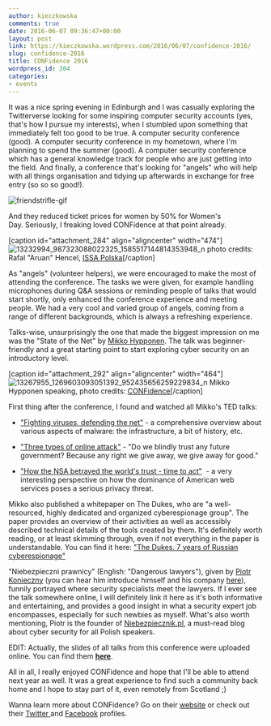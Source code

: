 ```yaml
---
author: kieczkowska
comments: true
date: 2016-06-07 09:36:47+00:00
layout: post
link: https://kieczkowska.wordpress.com/2016/06/07/confidence-2016/
slug: confidence-2016
title: CONFidence 2016
wordpress_id: 204
categories:
- events
---
```


It was a nice spring evening in Edinburgh and I was casually exploring the Twitterverse looking for some inspiring computer security accounts (yes, that's how I pursue my interests), when I stumbled upon something that immediately felt too good to be true. A computer security conference (good). A computer security conference in my hometown, where I'm planning to spend the summer (good). A computer security conference which has a general knowledge track for people who are just getting into the field. And finally, a conference that's looking for "angels" who will help with all things organisation and tidying up afterwards in exchange for free entry (so so so good!).

![friendstrifle-gif](https://kieczkowska.files.wordpress.com/2016/05/friendstrifle-gif.gif)

And they reduced ticket prices for women by 50% for Women's Day. Seriously, I freaking loved CONFidence at that point already.

[caption id="attachment_284" align="aligncenter" width="474"]![13232994_987323088022325_1585517144814353948_n](https://kieczkowska.files.wordpress.com/2016/06/13232994_987323088022325_1585517144814353948_n.jpg?w=680) photo credits: Rafal "Aruan" Hencel, [ISSA Polska](https://www.facebook.com/media/set/?set=a.987322031355764.1073741841.291941654227142&type=3)[/caption]

As "angels" (volunteer helpers), we were encouraged to make the most of attending the conference. The tasks we were given, for example handling microphones during Q&A sessions or reminding people of talks that would start shortly, only enhanced the conference experience and meeting people. We had a very cool and varied group of angels, coming from a range of different backgrounds, which is always a refreshing experience.

Talks-wise, unsurprisingly the one that made the biggest impression on me was the "State of the Net" by [Mikko Hypponen](https://mikko.hypponen.com/). The talk was beginner-friendly and a great starting point to start exploring cyber security on an introductory level.

[caption id="attachment_292" align="aligncenter" width="464"]![13267955_1269603093051392_952435656259229834_n](https://kieczkowska.files.wordpress.com/2016/06/13267955_1269603093051392_952435656259229834_n.jpg) Mikko Hypponen speaking, photo credits: [CONFidence](https://www.facebook.com/confidence.conference/?fref=ts)[/caption]

First thing after the conference, I found and watched all Mikko's TED talks:



	
  * ["Fighting viruses, defending the net"](https://www.ted.com/talks/mikko_hypponen_fighting_viruses_defending_the_net) - a comprehensive overview about various aspects of malware: the infrastructure, a bit of history, etc.

	
  * ["Three types of online attack"](https://www.ted.com/talks/mikko_hypponen_three_types_of_online_attack) - "Do we blindly trust any future government? Because any right we give away, we give away for good."

	
  * ["How the NSA betrayed the world's trust - time to act"](https://www.ted.com/talks/mikko_hypponen_three_types_of_online_attack)  - a very interesting perspective on how the dominance of American web services poses a serious privacy threat.


Mikko also published a whitepaper on The Dukes, who are "a well-resourced, highly dedicated and organized cyberespionage group". The paper provides an overview of their activities as well as accessibly described technical details of the tools created by them. It's definitely worth reading, or at least skimming through, even if not everything in the paper is understandable. You can find it here: ["The Dukes. 7 years of Russian cyberespionage"](https://www.f-secure.com/documents/996508/1030745/dukes_whitepaper.pdf)

"Niebezpieczni prawnicy" (English: "Dangerous lawyers"), given by [Piotr Konieczny](https://twitter.com/konieczny?lang=en) (you can hear him introduce himself and his company [here](https://www.youtube.com/watch?v=HNYYUXy4vO0)), funnily portrayed where security specialists meet the lawyers. If I ever see the talk somewhere online, I will definitely link it here as it's both informative and entertaining, and provides a good insight in what a security expert job encompasses, especially for such newbies as myself. What's also worth mentioning, Piotr is the founder of [Niebezpiecznik.pl](https://niebezpiecznik.pl/), a must-read blog about cyber security for all Polish speakers.

EDIT: Actually, the slides of all talks from this conference were uploaded online. You can find them **[here](http://www.slideshare.net/proidea_conferences/clipboards/confidence-2016)**.

All in all, I really enjoyed CONFidence and hope that I'll be able to attend next year as well. It was a great experience to find such a community back home and I hope to stay part of it, even remotely from Scotland ;)

Wanna learn more about CONFidence? Go on their [website](http://2016.confidence.org.pl/en/) or check out their [Twitter ](https://twitter.com/CONFidence_news)and [Facebook](https://www.facebook.com/confidence.conference/?fref=ts) profiles.
